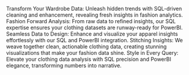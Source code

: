 Transform Your Wardrobe Data: Unleash hidden trends with SQL-driven cleaning and enhancement, revealing fresh insights in fashion analytics.
Fashion Forward Analysis: From raw data to refined insights, our SQL expertise ensures your clothing datasets are runway-ready for PowerBI.
Seamless Data to Design: Enhance and visualize your apparel insights effortlessly with our SQL and PowerBI integration.
Stitching Insights: We weave together clean, actionable clothing data, creating stunning visualizations that make your fashion data shine.
Style in Every Query: Elevate your clothing data analysis with SQL precision and PowerBI elegance, transforming numbers into narrative.
